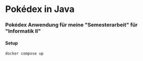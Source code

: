 # Pokédex in Java
### Pokédex Anwendung für meine "Semesterarbeit" für "Informatik II"

#### Setup
```
docker compose up
```
